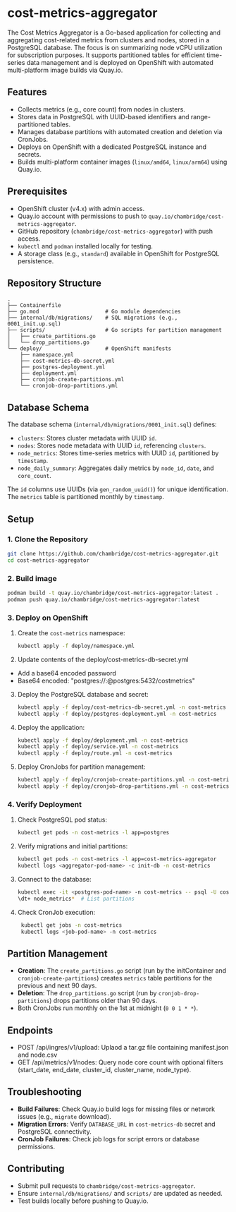 # cost-metrics-aggregator
The Cost Metrics Aggregator is a Go-based application for collecting and aggregating cost-related metrics from clusters and nodes, stored in a PostgreSQL database. The focus is on summarizing node vCPU utilization for subscription purposes. It supports partitioned tables for efficient time-series data management and is deployed on OpenShift with automated multi-platform image builds via Quay.io.

## Features
- Collects metrics (e.g., core count) from nodes in clusters.
- Stores data in PostgreSQL with UUID-based identifiers and range-partitioned tables.
- Manages database partitions with automated creation and deletion via CronJobs.
- Deploys on OpenShift with a dedicated PostgreSQL instance and secrets.
- Builds multi-platform container images (`linux/amd64`, `linux/arm64`) using Quay.io.

## Prerequisites
- OpenShift cluster (v4.x) with admin access.
- Quay.io account with permissions to push to `quay.io/chambridge/cost-metrics-aggregator`.
- GitHub repository (`chambridge/cost-metrics-aggregator`) with push access.
- `kubectl` and `podman` installed locally for testing.
- A storage class (e.g., `standard`) available in OpenShift for PostgreSQL persistence.

## Repository Structure
```
.
├── Containerfile
├── go.mod                     # Go module dependencies
├── internal/db/migrations/    # SQL migrations (e.g., 0001_init.up.sql)
├── scripts/                   # Go scripts for partition management
│   ├── create_partitions.go
│   └── drop_partitions.go
└── deploy/                    # OpenShift manifests
    ├── namespace.yml
    ├── cost-metrics-db-secret.yml
    ├── postgres-deployment.yml
    ├── deployment.yml
    ├── cronjob-create-partitions.yml
    └── cronjob-drop-partitions.yml
```

## Database Schema
The database schema (`internal/db/migrations/0001_init.sql`) defines:
- `clusters`: Stores cluster metadata with UUID `id`.
- `nodes`: Stores node metadata with UUID `id`, referencing `clusters`.
- `node_metrics`: Stores time-series metrics with UUID `id`, partitioned by `timestamp`.
- `node_daily_summary`: Aggregates daily metrics by `node_id`, `date`, and `core_count`.

The `id` columns use UUIDs (via `gen_random_uuid()`) for unique identification. The `metrics` table is partitioned monthly by `timestamp`.

## Setup
### 1. Clone the Repository
```bash
git clone https://github.com/chambridge/cost-metrics-aggregator.git
cd cost-metrics-aggregator
```

### 2. Build image
```bash
podman build -t quay.io/chambridge/cost-metrics-aggregator:latest .
podman push quay.io/chambridge/cost-metrics-aggregator:latest
```


### 3. Deploy on OpenShift
1. Create the `cost-metrics` namespace:
   ```bash
   kubectl apply -f deploy/namespace.yml
   ```
2. Update contents of the deploy/cost-metrics-db-secret.yml

- Add a base64 encoded password
- Base64 encoded: "postgres://<username>:<password>@postgres:5432/costmetrics"

3. Deploy the PostgreSQL database and secret:
   ```bash
   kubectl apply -f deploy/cost-metrics-db-secret.yml -n cost-metrics
   kubectl apply -f deploy/postgres-deployment.yml -n cost-metrics
   ```

4. Deploy the application:
   ```bash
   kubectl apply -f deploy/deployment.yml -n cost-metrics
   kubectl apply -f deploy/service.yml -n cost-metrics
   kubectl apply -f deploy/route.yml -n cost-metrics
   ```

5. Deploy CronJobs for partition management:
   ```bash
   kubectl apply -f deploy/cronjob-create-partitions.yml -n cost-metrics
   kubectl apply -f deploy/cronjob-drop-partitions.yml -n cost-metrics
   ```

### 4. Verify Deployment
1. Check PostgreSQL pod status:
   ```bash
   kubectl get pods -n cost-metrics -l app=postgres
   ```

2. Verify migrations and initial partitions:
   ```bash
   kubectl get pods -n cost-metrics -l app=cost-metrics-aggregator
   kubectl logs <aggregator-pod-name> -c init-db -n cost-metrics
   ```

3. Connect to the database:
   ```bash
   kubectl exec -it <postgres-pod-name> -n cost-metrics -- psql -U costmetrics -d costmetrics
   \dt+ node_metrics*  # List partitions
   ```

4. Check CronJob execution:
   ```bash
    kubectl get jobs -n cost-metrics
    kubectl logs <job-pod-name> -n cost-metrics
    ```

## Partition Management
- **Creation**: The `create_partitions.go` script (run by the initContainer and `cronjob-create-partitions`) creates `metrics` table partitions for the previous and next 90 days.
- **Deletion**: The `drop_partitions.go` script (run by `cronjob-drop-partitions`) drops partitions older than 90 days.
- Both CronJobs run monthly on the 1st at midnight (`0 0 1 * *`).

## Endpoints
- POST /api/ingres/v1/upload: Uplaod a tar.gz file containing manifest.json and node.csv
- GET /api/metrics/v1/nodes: Query node core count with optional filters (start_date, end_date, cluster_id, cluster_name, node_type).

## Troubleshooting
- **Build Failures**: Check Quay.io build logs for missing files or network issues (e.g., `migrate` download).
- **Migration Errors**: Verify `DATABASE_URL` in `cost-metrics-db` secret and PostgreSQL connectivity.
- **CronJob Failures**: Check job logs for script errors or database permissions.

## Contributing
- Submit pull requests to `chambridge/cost-metrics-aggregator`.
- Ensure `internal/db/migrations/` and `scripts/` are updated as needed.
- Test builds locally before pushing to Quay.io.
